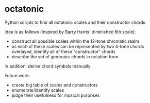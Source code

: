# octatonic
Python scripts to find all octatonic scales and their constructor chords

Idea is as follows (inspired by Barry Harris' diminished 6th scale):
- construct all possible scales within the 12-tone chromatic realm
- as each of these scales can be represented by two 4-tone chords overlayed, identify all of these "constructor" chords
- describe the set of generator chords in notation form

In addition: derive chord symbols manually

Future work: 
- create big table of scales and constructors
- enumerate/identify scales
- judge their usefulness for musical purposes
